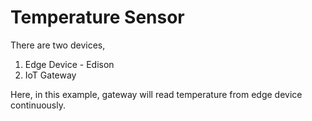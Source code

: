 # Temperature Sensor #

There are two devices,
1. Edge Device - Edison
2. IoT Gateway 

Here, in this example, gateway will read temperature from edge device continuously.
